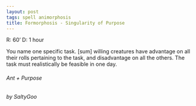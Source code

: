 ```yaml
---
layout: post
tags: spell animorphosis
title: Formorphosis - Singularity of Purpose
---
```


R: 60’		D: 1 hour

You name one specific task. [sum] willing creatures have advantage on all their rolls pertaining to the task, and disadvantage on all the others. The task must realistically be feasible in one day.

###### Ant + Purpose
###### by SaltyGoo
